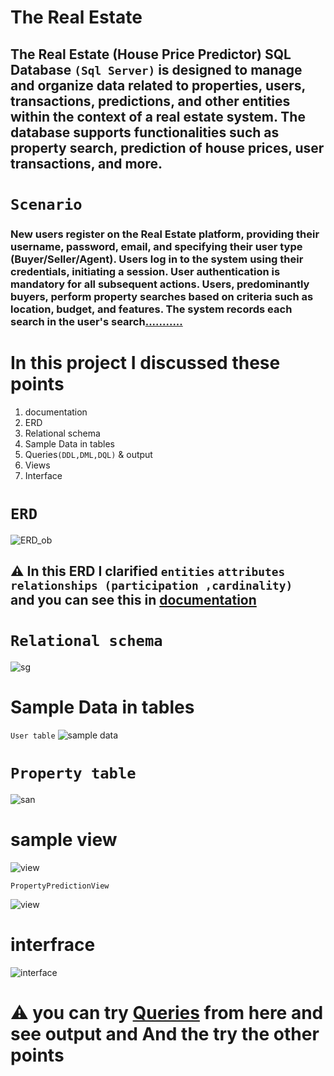 # The Real Estate
## The Real Estate (House Price Predictor) SQL Database `(Sql Server)` is designed to manage and organize data related to properties, users, transactions, predictions, and other entities within the context of a real estate system. The database supports functionalities such as property search, prediction of house prices, user transactions, and more. 
#  `Scenario`
### New users register on the Real Estate platform, providing their username, password, email, and specifying their user type (Buyer/Seller/Agent). Users log in to the system using their credentials, initiating a session. User authentication is mandatory for all subsequent actions. Users, predominantly buyers, perform property searches based on criteria such as location, budget, and features. The system records each search in the user's search[...........](https://github.com/AhemdMahmoud/From-Problem-To-Product/blob/main/presentation.docx)

# In this project I discussed these points  
1. documentation
2. ERD
3. Relational schema
4. Sample Data in tables
5. Queries`(DDL,DML,DQL)` & output
6. Views
7. Interface


#  `ERD`
![ERD_ob](https://github.com/AhemdMahmoud/From-Problem-To-Product/assets/109467491/0c3e465e-3375-4d96-b0b5-edb90133ff6c)
## ⚠ In this ERD I clarified `entities` `attributes` `relationships (participation ,cardinality) ` and you can see this in [documentation](https://github.com/AhemdMahmoud/From-Problem-To-Product/blob/main/DOC.pdf)
# `Relational schema`
![sg](https://github.com/AhemdMahmoud/From-Problem-To-Product/assets/109467491/80ffa9cb-c2d1-4a49-8ec8-dc160398ce83)  

# Sample Data in tables 
`User table`
![sample data](https://github.com/AhemdMahmoud/From-Problem-To-Product/assets/109467491/6d987dfd-66d4-4e10-8bfa-280abfedc60a)
 
# `Property table`
![san](https://github.com/AhemdMahmoud/From-Problem-To-Product/assets/109467491/18800ce7-972c-407e-ae53-bb53d1ab2c97)

# sample view 
![view](https://github.com/AhemdMahmoud/From-Problem-To-Product/assets/109467491/b8611ffd-3aae-4ca2-b104-f92eb614847e)

`PropertyPredictionView `

![view](https://github.com/AhemdMahmoud/From-Problem-To-Product/assets/109467491/9b14f1ff-e7d3-43ae-93db-0be5aedbbaf8) 

# interfrace
![interface](https://github.com/AhemdMahmoud/From-Problem-To-Product/assets/109467491/94c3a43a-afe1-49ea-8f16-3b11a0df7e84)



# ⚠ you can try [Queries](https://github.com/AhemdMahmoud/From-Problem-To-Product/blob/main/SQLQuery1.sql) from here and see output   and And the  try the other points 





